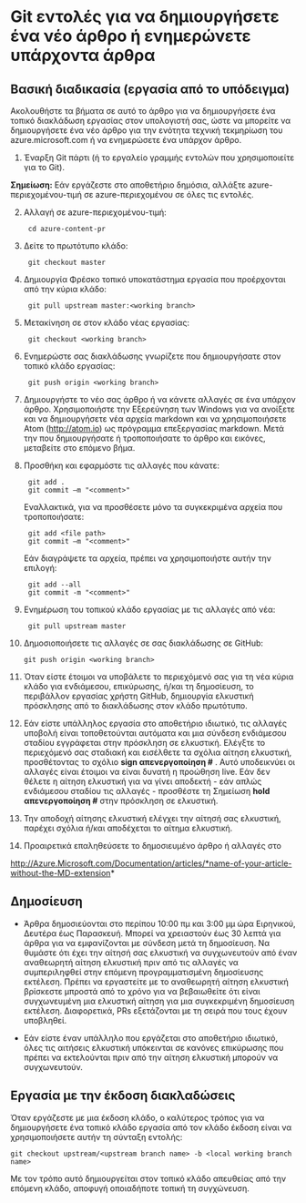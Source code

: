 <properties pageTitle="Git εντολές για να δημιουργήσετε ένα νέο άρθρο ή ενημερώνετε υπάρχοντα άρθρα" description="Βήματα για την εργασία με την τεχνική Azure περιεχομένου αποθετήρια GitHub." metaKeywords="" services="" solutions="" documentationCenter="" authors="tysonn" videoId="" scriptId="" manager="carolz" />

<tags ms.service="contributor-guide" ms.devlang="" ms.topic="article" ms.tgt_pltfrm="" ms.workload="" ms.date="01/16/2015" ms.author="tysonn" />

# <a name="git-commands-for-creating-a-new-article-or-updating-an-existing-article"></a>Git εντολές για να δημιουργήσετε ένα νέο άρθρο ή ενημερώνετε υπάρχοντα άρθρα


## <a name="standard-process-working-from-master"></a>Βασική διαδικασία (εργασία από το υπόδειγμα)
Ακολουθήστε τα βήματα σε αυτό το άρθρο για να δημιουργήσετε ένα τοπικό διακλάδωση εργασίας στον υπολογιστή σας, ώστε να μπορείτε να δημιουργήσετε ένα νέο άρθρο για την ενότητα τεχνική τεκμηρίωση του azure.microsoft.com ή να ενημερώσετε ένα υπάρχον άρθρο.

1. Έναρξη Git πάρτι (ή το εργαλείο γραμμής εντολών που χρησιμοποιείτε για το Git).

 **Σημείωση:** Εάν εργάζεστε στο αποθετήριο δημόσια, αλλάξτε azure-περιεχομένου-τιμή σε azure-περιεχομένου σε όλες τις εντολές.

2. Αλλαγή σε azure-περιεχομένου-τιμή:

        cd azure-content-pr
3. Δείτε το πρωτότυπο κλάδο:

        git checkout master

4. Δημιουργία Φρέσκο τοπικό υποκατάστημα εργασία που προέρχονται από την κύρια κλάδο:

        git pull upstream master:<working branch>


5. Μετακίνηση σε στον κλάδο νέας εργασίας:

        git checkout <working branch>

6. Ενημερώστε σας διακλάδωσης γνωρίζετε που δημιουργήσατε στον τοπικό κλάδο εργασίας:

        git push origin <working branch>

7. Δημιουργήστε το νέο σας άρθρο ή να κάνετε αλλαγές σε ένα υπάρχον άρθρο. Χρησιμοποιήστε την Εξερεύνηση των Windows για να ανοίξετε και να δημιουργήσετε νέα αρχεία markdown και να χρησιμοποιήσετε Atom (http://atom.io) ως πρόγραμμα επεξεργασίας markdown. Μετά την που δημιουργήσατε ή τροποποιήσατε το άρθρο και εικόνες, μεταβείτε στο επόμενο βήμα.

8. Προσθήκη και εφαρμόστε τις αλλαγές που κάνατε:

        git add .
        git commit –m "<comment>"
        
   Εναλλακτικά, για να προσθέσετε μόνο τα συγκεκριμένα αρχεία που τροποποιήσατε:

        git add <file path>
        git commit –m "<comment>"

   Εάν διαγράψετε τα αρχεία, πρέπει να χρησιμοποιήστε αυτήν την επιλογή:
   
        git add --all
        git commit -m "<comment>"

9. Ενημέρωση του τοπικού κλάδο εργασίας με τις αλλαγές από νέα:

        git pull upstream master

10. Δημοσιοποιήσετε τις αλλαγές σε σας διακλάδωσης σε GitHub:

        git push origin <working branch>

12. Όταν είστε έτοιμοι να υποβάλετε το περιεχόμενό σας για τη νέα κύρια κλάδο για ενδιάμεσου, επικύρωσης, ή/και τη δημοσίευση, το περιβάλλον εργασίας χρήστη GitHub, δημιουργία ελκυστική πρόσκλησης από το διακλάδωσης στον κλάδο πρωτότυπο.

13. Εάν είστε υπάλληλος εργασία στο αποθετήριο ιδιωτικό, τις αλλαγές υποβολή είναι τοποθετούνται αυτόματα και μια σύνδεση ενδιάμεσου σταδίου εγγράφεται στην πρόσκληση σε ελκυστική. Ελέγξτε το περιεχόμενό σας σταδιακή και εισέλθετε τα σχόλια αίτηση ελκυστική, προσθέτοντας το σχόλιο **sign απενεργοποίηση #** .  Αυτό υποδεικνύει οι αλλαγές είναι έτοιμοι να είναι δυνατή η προώθηση live.  Εάν δεν θέλετε η αίτηση ελκυστική για να γίνει αποδεκτή - εάν απλώς ενδιάμεσου σταδίου τις αλλαγές - προσθέστε τη Σημείωση **hold απενεργοποίηση #** στην πρόσκληση σε ελκυστική.

14. Την αποδοχή αίτησης ελκυστική ελέγχει την αίτησή σας ελκυστική, παρέχει σχόλια ή/και αποδέχεται το αίτημα ελκυστική. 

15. Προαιρετικά επαληθεύσετε το δημοσιευμένο άρθρο ή αλλαγές στο

 http://Azure.Microsoft.com/Documentation/articles/*name-of-your-article-without-the-MD-extension*

## <a name="publishing"></a>Δημοσίευση

- Άρθρα δημοσιεύονται στο περίπου 10:00 πμ και 3:00 μμ ώρα Ειρηνικού, Δευτέρα έως Παρασκευή. Μπορεί να χρειαστούν έως 30 λεπτά για άρθρα για να εμφανίζονται με σύνδεση μετά τη δημοσίευση. Να θυμάστε ότι έχει την αίτησή σας ελκυστική να συγχωνευτούν από έναν αναθεωρητή αίτηση ελκυστική πριν από τις αλλαγές να συμπεριληφθεί στην επόμενη προγραμματισμένη δημοσίευσης εκτέλεση. Πρέπει να εργαστείτε με το αναθεωρητή αίτηση ελκυστική βρίσκεστε μπροστά από το χρόνο για να βεβαιωθείτε ότι είναι συγχωνευμένη μια ελκυστική αίτηση για μια συγκεκριμένη δημοσίευση εκτέλεση. Διαφορετικά, PRs εξετάζονται με τη σειρά που τους έχουν υποβληθεί.

- Εάν είστε έναν υπάλληλο που εργάζεται στο αποθετήριο ιδιωτικό, όλες τις αιτήσεις ελκυστική υπόκεινται σε κανόνες επικύρωσης που πρέπει να εκτελούνται πριν από την αίτηση ελκυστική μπορούν να συγχωνευτούν. 

## <a name="working-with-release-branches"></a>Εργασία με την έκδοση διακλαδώσεις

Όταν εργάζεστε με μια έκδοση κλάδο, ο καλύτερος τρόπος για να δημιουργήσετε ένα τοπικό κλάδο εργασία από τον κλάδο έκδοση είναι να χρησιμοποιήσετε αυτήν τη σύνταξη εντολής:

    git checkout upstream/<upstream branch name> -b <local working branch name>

Με τον τρόπο αυτό δημιουργείται στον τοπικό κλάδο απευθείας από την επόμενη κλάδο, αποφυγή οποιαδήποτε τοπική τη συγχώνευση.

